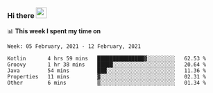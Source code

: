 ### Hi there <a href="https://www.gautamkrishnar.com/"><img src="https://media.giphy.com/media/hvRJCLFzcasrR4ia7z/giphy.gif" width="25px"></a>

📊 **This week I spent my time on**

<!--START_SECTION:waka-->
```text
Week: 05 February, 2021 - 12 February, 2021

Kotlin       4 hrs 59 mins   ███████████████▓░░░░░░░░░   62.53 % 
Groovy       1 hr 38 mins    █████░░░░░░░░░░░░░░░░░░░░   20.64 % 
Java         54 mins         ███░░░░░░░░░░░░░░░░░░░░░░   11.36 % 
Properties   11 mins         ▓░░░░░░░░░░░░░░░░░░░░░░░░   02.31 % 
Other        6 mins          ▒░░░░░░░░░░░░░░░░░░░░░░░░   01.34 % 
```
<!--END_SECTION:waka-->

